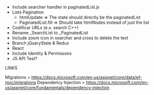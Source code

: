 - Include searcher handler in paginatedList.js
- Lists Pagination
	- htmlUpdate => The state should directly be the paginatedList
	- PaginatedList.fill => Should take htmlNodes instead of just the list
- Codificar URLs (e.x. search C++)
- Rename _SearchList to _PaginatedList
- Include zoom icon in searcher and cross to delete the text
- Branch jQueryState & Redux
- React
- Include Identity & Permissons
- JS API Test?

LINKS

Migrations > https://docs.microsoft.com/en-us/aspnet/core/data/ef-mvc/migrations
Dependency Injection > https://docs.microsoft.com/en-us/aspnet/core/fundamentals/dependency-injection
